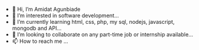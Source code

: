 - 👋 Hi, I’m Amidat Agunbiade
- 👀 I’m interested in software development...
- 🌱 I’m currently learning html, css, php, my sql, nodejs, javascript, mongodb and API...
- 💞️ I’m looking to collaborate on any part-time job or internship available...
- 📫 How to reach me ...

<!---
midahmia/midahmia is a ✨ special ✨ repository because its `README.md` (this file) appears on your GitHub profile.
You can click the Preview link to take a look at your changes.
--->
